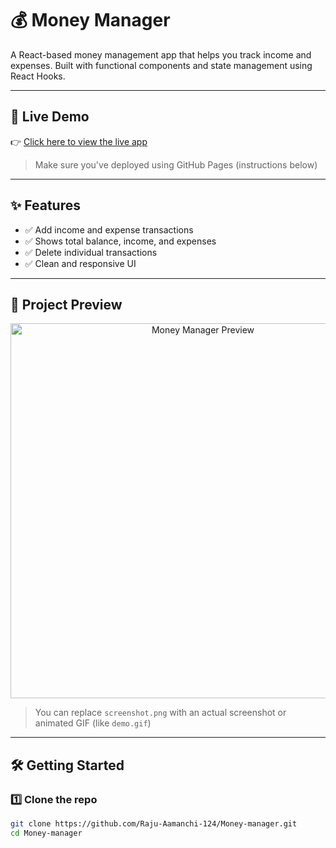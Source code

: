 # 💰 Money Manager

A React-based money management app that helps you track income and expenses. Built with functional components and state management using React Hooks.

---

## 🔗 Live Demo

👉 [Click here to view the live app](https://raju-aamanchi-124.github.io/Money-manager)

> Make sure you've deployed using GitHub Pages (instructions below)

---

## ✨ Features

- ✅ Add income and expense transactions
- ✅ Shows total balance, income, and expenses
- ✅ Delete individual transactions
- ✅ Clean and responsive UI

---

## 📸 Project Preview

<p align="center">
  <img src="./screenshot.png" alt="Money Manager Preview" width="600" />
</p>

> You can replace `screenshot.png` with an actual screenshot or animated GIF (like `demo.gif`)

---

## 🛠️ Getting Started

### 1️⃣ Clone the repo

```bash
git clone https://github.com/Raju-Aamanchi-124/Money-manager.git
cd Money-manager
